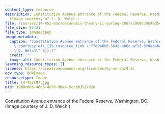 ```yaml
---
content_type: resource
description: Constitution Avenue entrance of the Federal Reserve, Washington, DC.
  (Image courtesy of J. D. Welch.)
file: /courses/14-452-macroeconomic-theory-ii-spring-2007/19b0cd0b46d548780baa5ccd03527d2e_14-452s07.jpg
file_size: 85431
file_type: image/jpeg
image_metadata:
  caption: "Constitution Avenue entrance of the Federal Reserve, Washington, DC. (Image\
    \ courtesy of\_{{% resource_link \"f7d9a000-5b42-4b6d-af13-8f0ee46a7b19\" \"J.\
    \ D. Welch\" %}}.)"
  credit: ''
  image-alt: Constitution Avenue entrance of the Federal Reserve, Washington, DC.
learning_resource_types: []
license: https://creativecommons.org/licenses/by-nc-sa/4.0/
ocw_type: OCWImage
resourcetype: Image
title: 14-452s07.jpg
uid: 19b0cd0b-46d5-4878-0baa-5ccd03527d2e
---
```

Constitution Avenue entrance of the Federal Reserve, Washington, DC. (Image courtesy of J. D. Welch.)